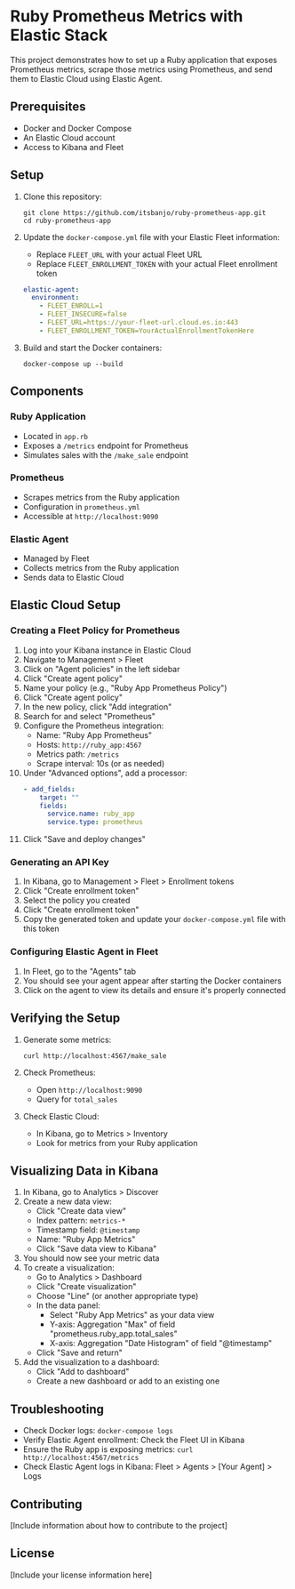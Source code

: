 # Ruby Prometheus Metrics with Elastic Stack

This project demonstrates how to set up a Ruby application that exposes Prometheus metrics, scrape those metrics using Prometheus, and send them to Elastic Cloud using Elastic Agent.

## Prerequisites

- Docker and Docker Compose
- An Elastic Cloud account
- Access to Kibana and Fleet

## Setup

1. Clone this repository:
   ```
   git clone https://github.com/itsbanjo/ruby-prometheus-app.git
   cd ruby-prometheus-app
   ```

2. Update the `docker-compose.yml` file with your Elastic Fleet information:
   - Replace `FLEET_URL` with your actual Fleet URL
   - Replace `FLEET_ENROLLMENT_TOKEN` with your actual Fleet enrollment token

   ```yaml
   elastic-agent:
     environment:
       - FLEET_ENROLL=1
       - FLEET_INSECURE=false
       - FLEET_URL=https://your-fleet-url.cloud.es.io:443
       - FLEET_ENROLLMENT_TOKEN=YourActualEnrollmentTokenHere
   ```

3. Build and start the Docker containers:
   ```
   docker-compose up --build
   ```

## Components

### Ruby Application

- Located in `app.rb`
- Exposes a `/metrics` endpoint for Prometheus
- Simulates sales with the `/make_sale` endpoint

### Prometheus

- Scrapes metrics from the Ruby application
- Configuration in `prometheus.yml`
- Accessible at `http://localhost:9090`

### Elastic Agent

- Managed by Fleet
- Collects metrics from the Ruby application
- Sends data to Elastic Cloud

## Elastic Cloud Setup

### Creating a Fleet Policy for Prometheus

1. Log into your Kibana instance in Elastic Cloud
2. Navigate to Management > Fleet
3. Click on "Agent policies" in the left sidebar
4. Click "Create agent policy"
5. Name your policy (e.g., "Ruby App Prometheus Policy")
6. Click "Create agent policy"
7. In the new policy, click "Add integration"
8. Search for and select "Prometheus"
9. Configure the Prometheus integration:
   - Name: "Ruby App Prometheus"
   - Hosts: `http://ruby_app:4567`
   - Metrics path: `/metrics`
   - Scrape interval: 10s (or as needed)
10. Under "Advanced options", add a processor:
    ```yaml
    - add_fields:
        target: ""
        fields:
          service.name: ruby_app
          service.type: prometheus
    ```
11. Click "Save and deploy changes"

### Generating an API Key

1. In Kibana, go to Management > Fleet > Enrollment tokens
2. Click "Create enrollment token"
3. Select the policy you created
4. Click "Create enrollment token"
5. Copy the generated token and update your `docker-compose.yml` file with this token

### Configuring Elastic Agent in Fleet

1. In Fleet, go to the "Agents" tab
2. You should see your agent appear after starting the Docker containers
3. Click on the agent to view its details and ensure it's properly connected

## Verifying the Setup

1. Generate some metrics:
   ```
   curl http://localhost:4567/make_sale
   ```

2. Check Prometheus:
   - Open `http://localhost:9090`
   - Query for `total_sales`

3. Check Elastic Cloud:
   - In Kibana, go to Metrics > Inventory
   - Look for metrics from your Ruby application

## Visualizing Data in Kibana

1. In Kibana, go to Analytics > Discover
2. Create a new data view:
   - Click "Create data view"
   - Index pattern: `metrics-*`
   - Timestamp field: `@timestamp`
   - Name: "Ruby App Metrics"
   - Click "Save data view to Kibana"
3. You should now see your metric data
4. To create a visualization:
   - Go to Analytics > Dashboard
   - Click "Create visualization"
   - Choose "Line" (or another appropriate type)
   - In the data panel:
     - Select "Ruby App Metrics" as your data view
     - Y-axis: Aggregation "Max" of field "prometheus.ruby_app.total_sales"
     - X-axis: Aggregation "Date Histogram" of field "@timestamp"
   - Click "Save and return"
5. Add the visualization to a dashboard:
   - Click "Add to dashboard"
   - Create a new dashboard or add to an existing one

## Troubleshooting

- Check Docker logs: `docker-compose logs`
- Verify Elastic Agent enrollment: Check the Fleet UI in Kibana
- Ensure the Ruby app is exposing metrics: `curl http://localhost:4567/metrics`
- Check Elastic Agent logs in Kibana: Fleet > Agents > [Your Agent] > Logs

## Contributing

[Include information about how to contribute to the project]

## License

[Include your license information here]
